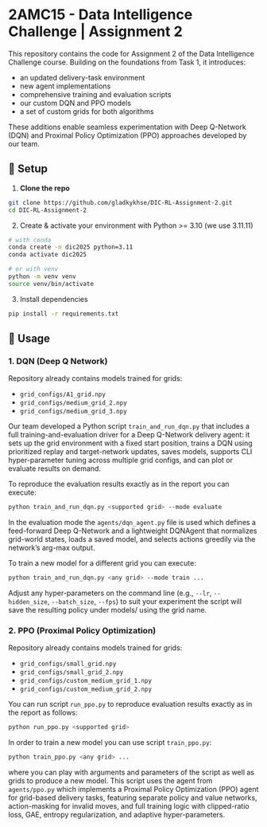 # 2AMC15 - Data Intelligence Challenge | Assignment 2 

This repository contains the code for Assignment 2 of the Data Intelligence Challenge course. Building on the foundations from Task 1, it introduces:
- an updated delivery-task environment 
- new agent implementations 
- comprehensive training and evaluation scripts 
- our custom DQN and PPO models 
- a set of custom grids for both algorithms

These additions enable seamless experimentation with Deep Q-Network (DQN) and Proximal Policy Optimization (PPO) approaches developed by our team.

## 🔧 Setup

1. **Clone the repo**  
```bash
git clone https://github.com/gladkykhse/DIC-RL-Assignment-2.git
cd DIC-RL-Assignment-2
```
2. Create & activate your environment with Python >= 3.10 (we use 3.11.11)
```bash
# with conda
conda create -n dic2025 python=3.11
conda activate dic2025

# or with venv
python -m venv venv
source venv/bin/activate
```
3. Install dependencies
```bash
pip install -r requirements.txt 
```

## 🚀 Usage

### 1. DQN (Deep Q Network)
Repository already contains models trained for grids:
- `grid_configs/A1_grid.npy`
- `grid_configs/medium_grid_2.npy`
- `grid_configs/medium_grid_3.npy`

Our team developed a Python script `train_and_run_dqn.py` that includes a full training-and-evaluation driver for
a Deep Q-Network delivery agent: it sets up the grid environment with a fixed start position, trains a DQN using
prioritized replay and target-network updates, saves models, supports CLI hyper-parameter tuning across multiple
grid configs, and can plot or evaluate results on demand. 

To reproduce the evaluation results exactly as in the report you can execute:
```bash
python train_and_run_dqn.py <supported grid> --mode evaluate
```
In the evaluation mode the `agents/dqn_agent.py` file is used which defines a feed-forward Deep Q-Network
and a lightweight DQNAgent that normalizes grid-world states, loads a saved model, and selects actions
greedily via the network’s arg-max output.

To train a new model for a different grid you can execute:
```bash
python train_and_run_dqn.py <any grid> --mode train ...
```
Adjust any hyper-parameters on the command line (e.g., `--lr`, `--hidden_size`, `--batch_size`, `--fps`) to suit your experiment
the script will save the resulting policy under models/ using the grid name.

### 2. PPO (Proximal Policy Optimization)
Repository already contains models trained for grids:
- `grid_configs/small_grid.npy`
- `grid_configs/small_grid_2.npy`
- `grid_configs/custom_medium_grid_1.npy`
- `grid_configs/custom_medium_grid_2.npy`

You can run script `run_ppo.py` to reproduce evaluation results exactly as in the report as follows:
```bash
python run_ppo.py <supported grid>
```

In order to train a new model you can use script `train_ppo.py`:
```bash
python train_ppo.py <any grid> ...
```
where you can play with arguments and parameters of the script as well as grids to produce a new model. This script uses the agent from
`agents/ppo.py` which implements a Proximal Policy Optimization (PPO) agent for grid-based
delivery tasks, featuring separate policy and value networks, action-masking for invalid moves,
and full training logic with clipped-ratio loss, GAE, entropy regularization, and adaptive hyper-parameters.
